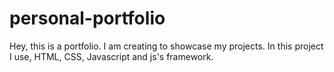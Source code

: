 # personal-portfolio
Hey, this is a portfolio. I am creating to showcase my projects. In this project I use, HTML, CSS, Javascript and js's framework.
